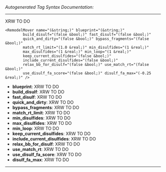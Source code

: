 _Autogenerated Tag Syntax Documentation:_

---
XRW TO DO

```
<RemodelMover name="(&string;)" blueprint="(&string;)"
        build_disulf="(false &bool;)" fast_disulf="(false &bool;)"
        quick_and_dirty="(false &bool;)" bypass_fragments="(false &bool;)"
        match_rt_limit="(1.0 &real;)" min_disulfides="(1 &real;)"
        max_disulfides="(1 &real;)" min_loop="(1 &real;)"
        keep_current_disulfides="(false &bool;)"
        include_current_disulfides="(false &bool;)"
        relax_bb_for_disulf="(false &bool;)" use_match_rt="(false &bool;)"
        use_disulf_fa_score="(false &bool;)" disulf_fa_max="(-0.25 &real;)" />
```

-   **blueprint**: XRW TO DO
-   **build_disulf**: XRW TO DO
-   **fast_disulf**: XRW TO DO
-   **quick_and_dirty**: XRW TO DO
-   **bypass_fragments**: XRW TO DO
-   **match_rt_limit**: XRW TO DO
-   **min_disulfides**: XRW TO DO
-   **max_disulfides**: XRW TO DO
-   **min_loop**: XRW TO DO
-   **keep_current_disulfides**: XRW TO DO
-   **include_current_disulfides**: XRW TO DO
-   **relax_bb_for_disulf**: XRW TO DO
-   **use_match_rt**: XRW TO DO
-   **use_disulf_fa_score**: XRW TO DO
-   **disulf_fa_max**: XRW TO DO

---
